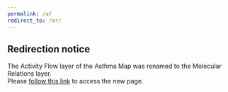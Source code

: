 ```yaml
---
permalink: /af
redirect_to: /mr/
---
```


## Redirection notice

The Activity Flow layer of the Asthma Map was renamed to the Molecular Relations layer.  
Please [follow this link](/mr) to access the new page.
